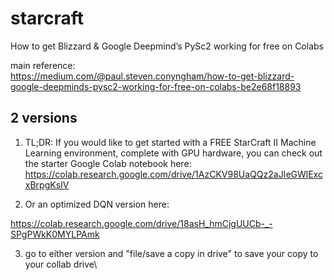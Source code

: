 # starcraft
How to get Blizzard &amp; Google Deepmind’s PySc2 working for free on Colabs

main reference:\
https://medium.com/@paul.steven.conyngham/how-to-get-blizzard-google-deepminds-pysc2-working-for-free-on-colabs-be2e68f18893

## 2 versions

1. TL;DR: If you would like to get started with a FREE StarCraft II Machine Learning environment, complete with GPU hardware, you can check out the starter Google Colab notebook here:
https://colab.research.google.com/drive/1AzCKV98UaQQz2aJIeGWlExcxBrpgKsIV


2. Or an optimized DQN version here:

https://colab.research.google.com/drive/18asH_hmCjgUUCb-_-SPgPWkK0MYLPAmk

3. go to either version and "file/save a copy in drive" to save your copy to your collab drive\




